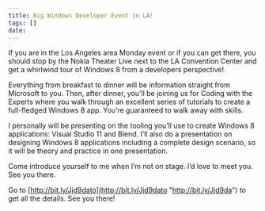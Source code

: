 ```yaml
---
title: Big Windows Developer Event in LA!
tags: []
date: 
---
```


If you are in the Los Angeles area Monday event or if you can get there, you should stop by the Nokia Theater Live next to the LA Convention Center and get a whirlwind tour of Windows 8 from a developers perspective!

Everything from breakfast to dinner will be information straight from Microsoft to you. Then, after dinner, you&rsquo;ll be joining us for Coding with the Experts where you walk through an excellent series of tutorials to create a full-fledged Windows 8 app. You&rsquo;re guaranteed to walk away with skills.

I personally will be presenting on the tooling you&rsquo;ll use to create Windows 8 applications: Visual Studio 11 and Blend. I&rsquo;ll also do a presentation on designing Windows 8 applications including a complete design scenario, so it will be theory and practice in one presentation.

Come introduce yourself to me when I&rsquo;m not on stage. I&rsquo;d love to meet you. See you there.

Go to [http://bit.ly/Jjd9dato](http://bit.ly/Jjd9dato "http://bit.ly/Jjd9da") to get all the details. See you there!